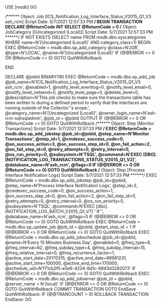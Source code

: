 USE [msdb]
GO

/****** Object:  Job [ICS_Notification_Log_Interface_Status_V2015_Q1_V3 ash_rcm]    Script Date: 5/7/2021 12:57:33 PM ******/
BEGIN TRANSACTION
DECLARE @ReturnCode INT
SELECT @ReturnCode = 0
/****** Object:  JobCategory [[Uncategorized (Local)]]    Script Date: 5/7/2021 12:57:33 PM ******/
IF NOT EXISTS (SELECT name FROM msdb.dbo.syscategories WHERE name=N'[Uncategorized (Local)]' AND category_class=1)
BEGIN
EXEC @ReturnCode = msdb.dbo.sp_add_category @class=N'JOB', @type=N'LOCAL', @name=N'[Uncategorized (Local)]'
IF (@@ERROR <> 0 OR @ReturnCode <> 0) GOTO QuitWithRollback

END

DECLARE @jobId BINARY(16)
EXEC @ReturnCode =  msdb.dbo.sp_add_job @job_name=N'ICS_Notification_Log_Interface_Status_V2015_Q1_V3 ash_rcm', 
		@enabled=1, 
		@notify_level_eventlog=0, 
		@notify_level_email=0, 
		@notify_level_netsend=0, 
		@notify_level_page=0, 
		@delete_level=0, 
		@description=N'This job checks to make sure the transactions table has been written to during a defined period to verify that the interfaces are running outside of the Collector''s scope.', 
		@category_name=N'[Uncategorized (Local)]', 
		@owner_login_name=N'ash-rcm-sql\sqladmin', @job_id = @jobId OUTPUT
IF (@@ERROR <> 0 OR @ReturnCode <> 0) GOTO QuitWithRollback
/****** Object:  Step [Monitor Transactions]    Script Date: 5/7/2021 12:57:33 PM ******/
EXEC @ReturnCode = msdb.dbo.sp_add_jobstep @job_id=@jobId, @step_name=N'Monitor Transactions', 
		@step_id=1, 
		@cmdexec_success_code=0, 
		@on_success_action=3, 
		@on_success_step_id=0, 
		@on_fail_action=2, 
		@on_fail_step_id=0, 
		@retry_attempts=0, 
		@retry_interval=0, 
		@os_run_priority=0, @subsystem=N'TSQL', 
		@command=N'EXEC [DBO].[NOTIFICATION_LOG_TRANSACTIONS_STATUS_V2015_Q1_V2]', 
		@database_name=N'ash_rcm', 
		@flags=0
IF (@@ERROR <> 0 OR @ReturnCode <> 0) GOTO QuitWithRollback
/****** Object:  Step [Process Interface Notification Logs]    Script Date: 5/7/2021 12:57:33 PM ******/
EXEC @ReturnCode = msdb.dbo.sp_add_jobstep @job_id=@jobId, @step_name=N'Process Interface Notification Logs', 
		@step_id=2, 
		@cmdexec_success_code=0, 
		@on_success_action=1, 
		@on_success_step_id=0, 
		@on_fail_action=2, 
		@on_fail_step_id=0, 
		@retry_attempts=0, 
		@retry_interval=0, 
		@os_run_priority=0, @subsystem=N'TSQL', 
		@command=N'EXEC [dbo].[NOTIFICATION_LOG_BATCH_V2015_Q1_V7] ''4''', 
		@database_name=N'ash_rcm', 
		@flags=0
IF (@@ERROR <> 0 OR @ReturnCode <> 0) GOTO QuitWithRollback
EXEC @ReturnCode = msdb.dbo.sp_update_job @job_id = @jobId, @start_step_id = 1
IF (@@ERROR <> 0 OR @ReturnCode <> 0) GOTO QuitWithRollback
EXEC @ReturnCode = msdb.dbo.sp_add_jobschedule @job_id=@jobId, @name=N'Every 15 Minutes Business Day', 
		@enabled=0, 
		@freq_type=8, 
		@freq_interval=62, 
		@freq_subday_type=4, 
		@freq_subday_interval=15, 
		@freq_relative_interval=0, 
		@freq_recurrence_factor=1, 
		@active_start_date=20170315, 
		@active_end_date=99991231, 
		@active_start_time=100000, 
		@active_end_time=170000, 
		@schedule_uid=N'f71cb2f5-e5e6-4224-8d1c-8843d3282073'
IF (@@ERROR <> 0 OR @ReturnCode <> 0) GOTO QuitWithRollback
EXEC @ReturnCode = msdb.dbo.sp_add_jobserver @job_id = @jobId, @server_name = N'(local)'
IF (@@ERROR <> 0 OR @ReturnCode <> 0) GOTO QuitWithRollback
COMMIT TRANSACTION
GOTO EndSave
QuitWithRollback:
    IF (@@TRANCOUNT > 0) ROLLBACK TRANSACTION
EndSave:
GO


